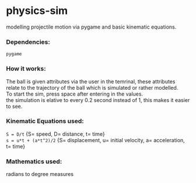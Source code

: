 # physics-sim
modelling projectile motion via pygame and basic kinematic equations.

### Dependencies: 
``pygame``

### How it works:
The ball is given attributes via the user in the temrinal, these attributes relate to the trajectory of the ball which is simulated or rather modelled.  
To start the sim, press space after entering in the values.  
the simulation is elative to every 0.2 second instead of 1, this makes it easier to see. 

### Kinematic Equations used:
``S = D/t`` {S= speed, D= distance, t= time}  
``s = u*t + (a*t^2)/2`` {S= displacement, u= initial velocity, a= acceleration, t= time}

### Mathematics used: 
radians to degree measures 

